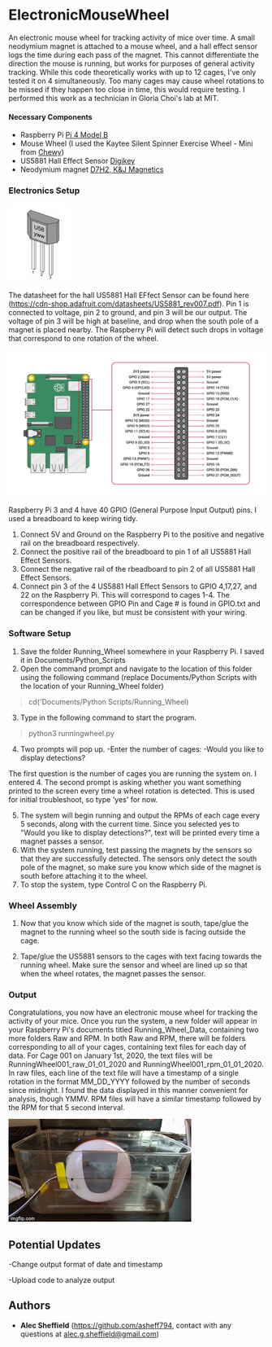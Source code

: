 # ElectronicMouseWheel
An electronic mouse wheel for tracking activity of mice over time. A small neodymium magnet is attached to a mouse wheel, and a hall effect sensor logs the time during each pass of the magnet. This cannot differentiate the direction the mouse is running, but works for purposes of general activity tracking. While this code theoretically works with up to 12 cages, I've only tested it on 4 simultaneously. Too many cages may cause wheel rotations to be missed if they happen too close in time, this would require testing. I performed this work as a technician in Gloria Choi's lab at MIT.


#### Necessary Components
* Raspberry Pi [Pi 4 Model B](https://www.raspberrypi.org/products/raspberry-pi-4-model-b/)
* Mouse Wheel (I used the Kaytee Silent Spinner Exercise Wheel - Mini from [Chewy](https://www.chewy.com/kaytee-silent-spinner-small-animal/dp/128956)) 
* US5881 Hall Effect Sensor [Digikey](https://www.digikey.com/product-detail/en/melexis-technologies-nv/US5881LUA-AAA-000-BU/US5881LUA-AAA-000-BU-ND/431876?utm_adgroup=Sensors%20%26%20Transducers&utm_source=google&utm_medium=cpc&utm_campaign=Dynamic%20Search&utm_term=&utm_content=Sensors%20%26%20Transducers&gclid=CjwKCAjwqpP2BRBTEiwAfpiD-wNSWx2GdXjBr7UFpQpFPSFj9fMRnZgtkew62IWfcmn7tvfhYuWmuBoCIAoQAvD_BwE)
* Neodymium magnet [D7H2, K&J Magnetics](https://www.kjmagnetics.com/proddetail.asp?prod=D7h2)



### Electronics Setup
![US5881 Hall Effect Sensor Pins](https://github.com/asheff794/ElectronicMouseWheel/blob/master/US5881.PNG)

The datasheet for the hall US5881 Hall EFfect Sensor can be found here (https://cdn-shop.adafruit.com/datasheets/US5881_rev007.pdf). Pin 1 is connected to voltage, pin 2 to ground, and pin 3 will be our output. The voltage of pin 3 will be high at baseline, and drop when the south pole of a magnet is placed nearby. The Raspberry Pi will detect such drops in voltage that correspond to one rotation of the wheel. 

![Raspberry Pi GPIO Pins](https://github.com/asheff794/ElectronicMouseWheel/blob/master/Raspberry%20Pi%20Pins.png)

Raspberry Pi 3 and 4 have 40 GPIO (General Purpose Input Output) pins. I used a breadboard to keep wiring tidy. 

1. Connect 5V and Ground on the Raspberry Pi to the positive and negative rail on the breadboard respectively. 
2. Connect the positive rail of the breadboard to pin 1 of all US5881 Hall Effect Sensors.
3. Connect the negative rail of the rbeadboard to pin 2 of all US5881 Hall Effect Sensors.
4. Connect pin 3 of the 4 US5881 Hall Effect Sensors to GPIO 4,17,27, and 22 on the Raspberry Pi. This will correspond to cages 1-4. The correspondence between GPIO Pin and Cage # is found in GPIO.txt and can be changed if you like, but must be consistent with your wiring.

### Software Setup
1. Save the folder Running_Wheel somewhere in your Raspberry Pi. I saved it in Documents/Python_Scripts
2. Open the command prompt and navigate to the location of this folder using the following command (replace Documents/Python Scripts with the location of your Running_Wheel folder)
  >cd('Documents/Python Scripts/Running_Wheel)
3. Type in the following command to start the program.
  >python3 runningwheel.py
4. Two prompts will pop up.
    -Enter the number of cages:
    -Would you like to display detections?
    
The first question is the number of cages you are running the system on. I entered 4. The second prompt is asking whether you want something printed to the screen every time a wheel rotation is detected. This is used for initial troubleshoot, so type 'yes' for now.
 
 5. The system will begin running and output the RPMs of each cage every 5 seconds, along with the current time. Since you selected yes to "Would you like to display detections?", text will be printed every time a magnet passes a sensor.
 6. With the system running, test passing the magnets by the sensors so that they are successfully detected. The sensors only detect the south pole of the magnet, so make sure you know which side of the magnet is south before attaching it to the wheel.
 7. To stop the system, type Control C on the Raspberry Pi.
 
 ### Wheel Assembly

 1. Now that you know which side of the magnet is south, tape/glue the magnet to the running wheel so the south side is facing outside the cage. 
 
 2. Tape/glue the US5881 sensors to the cages with text facing towards the running wheel. Make sure the sensor and wheel are lined up so that when the wheel rotates, the magnet passes the sensor.
 
 
### Output
Congratulations, you now have an electronic mouse wheel for tracking the activity of your mice. Once you run the system, a new folder will appear in your Raspberry Pi's documents titled Running_Wheel_Data, containing two more folders Raw and RPM. In both Raw and RPM, there will be folders corresponding to all of your cages, containing text files for each day of data. For Cage 001 on January 1st, 2020, the text files will be RunningWheel001_raw_01_01_2020 and RunningWheel001_rpm_01_01_2020. In raw files, each line of the text file will have a timestamp of a single rotation in the format MM_DD_YYYY followed by the number of seconds since midnight. I found the data displayed in this manner convenient for analysis, though YMMV. RPM files will have a similar timestamp followed by the RPM for that 5 second interval. 
  
![](Wheel.gif)

## Potential Updates
  -Change output format of date and timestamp
  
  -Upload code to analyze output
  
  

## Authors

* **Alec Sheffield** (https://github.com/asheff794, contact with any questions at alec.g.sheffield@gmail.com)

